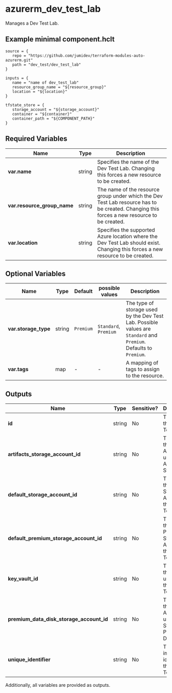 # azurerm_dev_test_lab

Manages a Dev Test Lab.

## Example minimal component.hclt

```hcl
source = {
   repo = "https://github.com/jumidev/terraform-modules-auto-azurerm.git" 
   path = "dev_test/dev_test_lab" 
}

inputs = {
   name = "name of dev_test_lab" 
   resource_group_name = "${resource_group}" 
   location = "${location}" 
}

tfstate_store = {
   storage_account = "${storage_account}" 
   container = "${container}" 
   container_path = "${COMPONENT_PATH}" 
}

```

## Required Variables

| Name | Type |  Description |
| ---- | --------- |  ----------- |
| **var.name** | string |  Specifies the name of the Dev Test Lab. Changing this forces a new resource to be created. | 
| **var.resource_group_name** | string |  The name of the resource group under which the Dev Test Lab resource has to be created. Changing this forces a new resource to be created. | 
| **var.location** | string |  Specifies the supported Azure location where the Dev Test Lab should exist. Changing this forces a new resource to be created. | 

## Optional Variables

| Name | Type |  Default  |  possible values |  Description |
| ---- | --------- |  ----------- | ----------- | ----------- |
| **var.storage_type** | string |  `Premium`  |  `Standard`, `Premium`  |  The type of storage used by the Dev Test Lab. Possible values are `Standard` and `Premium`. Defaults to `Premium`. | 
| **var.tags** | map |  -  |  -  |  A mapping of tags to assign to the resource. | 



## Outputs

| Name | Type | Sensitive? | Description |
| ---- | ---- | --------- | --------- |
| **id** | string | No  | The ID of the Dev Test Lab. | 
| **artifacts_storage_account_id** | string | No  | The ID of the Storage Account used for Artifact Storage. | 
| **default_storage_account_id** | string | No  | The ID of the Default Storage Account for this Dev Test Lab. | 
| **default_premium_storage_account_id** | string | No  | The ID of the Default Premium Storage Account for this Dev Test Lab. | 
| **key_vault_id** | string | No  | The ID of the Key used for this Dev Test Lab. | 
| **premium_data_disk_storage_account_id** | string | No  | The ID of the Storage Account used for Storage of Premium Data Disk. | 
| **unique_identifier** | string | No  | The unique immutable identifier of the Dev Test Lab. | 

Additionally, all variables are provided as outputs.
